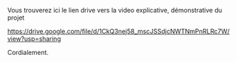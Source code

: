 Vous trouverez ici le lien drive vers la video explicative, démonstrative du projet

https://drive.google.com/file/d/1CkQ3nej58_mscJSSdjcNWTNmPnRLRc7W/view?usp=sharing

Cordialement.